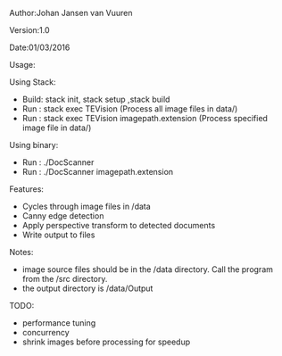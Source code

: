Author:Johan Jansen van Vuuren

Version:1.0

Date:01/03/2016

Usage:
 
Using Stack:
 - Build:  stack init, stack setup ,stack build
 - Run  :  stack exec TEVision                      (Process all image files in data/)
 - Run  :  stack exec TEVision imagepath.extension  (Process specified image file in data/)
 
Using binary:
 - Run  :  ./DocScanner
 - Run  :  ./DocScanner imagepath.extension 
 
Features:
 - Cycles through image files in /data
 - Canny edge detection
 - Apply perspective transform to detected documents
 - Write output to files
 
Notes:
 - image source files should be in the /data directory.  Call the program from the /src directory.
 - the output directory is /data/Output 
 
TODO:
 - performance tuning
 - concurrency
 - shrink images before processing for speedup
 
